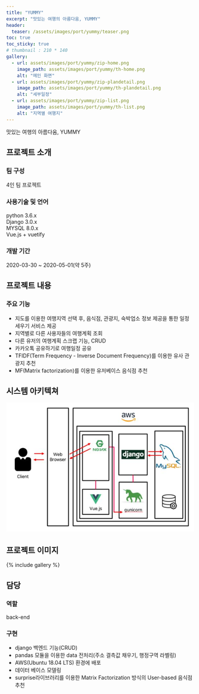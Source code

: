 ```yaml
---
title: "YUMMY"
excerpt: "맛있는 여행의 아름다움, YUMMY"
header:
  teaser: /assets/images/port/yummy/teaser.png
toc: true
toc_sticky: true
# thumbnail : 210 * 140
gallery:
  - url: assets/images/port/yummy/zip-home.png
    image_path: assets/images/port/yummy/th-home.png
    alt: "메인 화면"
  - url: assets/images/port/yummy/zip-plandetail.png
    image_path: assets/images/port/yummy/th-plandetail.png
    alt: "세부일정"
  - url: assets/images/port/yummy/zip-list.png
    image_path: assets/images/port/yummy/th-list.png
    alt: "지역별 여행지"
---
```

맛있는 여행의 아름다움, YUMMY
## 프로젝트 소개  
### 팀 구성  
 4인 팀 프로젝트
### 사용기술 및 언어    
  python 3.6.x  
  Django 3.0.x  
  MYSQL 8.0.x  
  Vue.js + vuetify  
### 개발 기간  
2020-03-30 ~ 2020-05-01(약 5주)


## 프로젝트 내용
### 주요 기능
 - 지도를 이용한 여행지역 선택 후, 음식점, 관광지, 숙박업소 정보 제공을 통한 일정 세우기 서비스 제공  
 - 지역별로 다른 사용자들의 여행계획 조회  
 - 다른 유저의 여행계획 스크랩 기능, CRUD  
 - 카카오톡 공유하기로 여행일정 공유  
 - TFIDF(Term Frequency - Inverse Document Frequency)를 이용한 유사 관광지 추천  
 - MF(Matrix factorization)를 이용한 유저베이스 음식점 추천  


## 시스템 아키텍쳐  
 ![system architecture](/assets/images/port/yummy/system_architecture.JPG)  


## 프로젝트 이미지  
{% include gallery %}


## 담당
### 역할
back-end
### 구현
- django 백엔드 기능(CRUD)
- pandas 모듈을 이용한 data 전처리(주소 결측값 채우기, 행정구역 라벨링)  
- AWS(Ubuntu 18.04 LTS) 환경에 배포  
- 데이터 베이스 모델링  
- surprise라이브러리를 이용한 Matrix Factorization 방식의 User-based 음식점 추천
